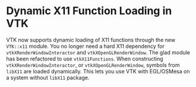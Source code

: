 # Dynamic X11 Function Loading in VTK

VTK now supports dynamic loading of X11 functions through the new `VTK::x11` module. You no longer need a hard X11 dependency for `vtkXRenderWindowInteractor` and `vtkXOpenGLRenderWindow`. The glad module has been refactored to use `vtkX11Functions`. When constructing `vtkXRenderWindowInteractor`, or `vtkXOpenGLRenderWindow`, symbols from `libX11` are loaded dynamically. This lets you use VTK with EGL/OSMesa on a system without `libX11` package.
